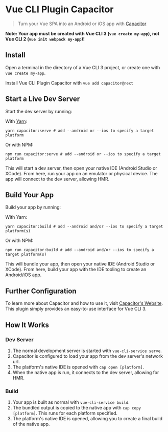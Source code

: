# Vue CLI Plugin Capacitor

> Turn your Vue SPA into an Android or iOS app with [Capacitor](https://capacitor.ionicframework.com/)

**Note: Your app must be created with Vue CLI 3 (`vue create my-app`), not Vue CLI 2 (`vue init webpack my-app`)!**

## Install

Open a terminal in the directory of a Vue CLI 3 project, or create one with `vue create my-app`.

Install Vue CLI Plugin Capacitor with `vue add capacitor@next`

## Start a Live Dev Server

Start the dev server by running:

With [Yarn](https://yarnpkg.com):

```shell
yarn capacitor:serve # add --android or --ios to specify a target platform
```

Or with NPM:

```shell
npm run capacitor:serve # add --android or --ios to specify a target platform
```

This will start a dev server, then open your native IDE (Android Studio or XCode). From here, run your app on an emulator or physical device. The app will connect to the dev server, allowing HMR.

## Build Your App

Build your app by running:

With Yarn:

```shell
yarn capacitor:build # add --android and/or --ios to specify a target platform(s)
```

Or with NPM:

```shell
npm run capacitor:build # add --android and/or --ios to specify a target platform(s)
```

This will bundle your app, then open your native IDE (Android Studio or XCode). From here, build your app with the IDE tooling to create an Android/iOS app.

## Further Configuration

To learn more about Capacitor and how to use it, visit [Capacitor's Website](https://capacitor.ionicframework.com/). This plugin simply provides an easy-to-use interface for Vue CLI 3.

## How It Works

### Dev Server

1. The normal development server is started with `vue-cli-service serve`.
2. Capacitor is configured to load your app from the dev server's network url.
3. The platform's native IDE is opened with `cap open [platform]`.
4. When the native app is run, it connects to the dev server, allowing for HMR.

### Build

1. Your app is built as normal with `vue-cli-service build`.
2. The bundled output is copied to the native app with `cap copy [platform]`. This runs for each platform specified.
3. The platform's native IDE is opened, allowing you to create a final build of the native app.
